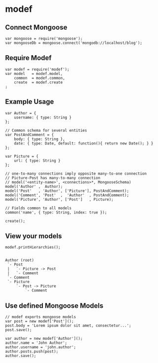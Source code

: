 # modef

## Connect Mongoose
	var mongoose = require('mongoose');
	var mongooseDb = mongoose.connect('mongodb://localhost/blog');


## Require Modef
	var modef = require('modef');
	var model	= modef.model,
		common	= modef.common,
		create	= modef.create
	;


## Example Usage
	var Author = {
		username: { type: String }
	};

	// Common schema for several entities
	var PostAndComment = {
		body: { type: String },
		date: { type: Date, default: function(){ return new Date(); } }
	};

	var Picture = {
		url: { type: String }
	};

	// one-to-many connections imply opposite many-to-one connection
	// Picture-Post has many-to-many connection
	// model('<entity-name>', <connections>*, MongooseSchema)
	model('Author' ,  Author);
	model('Post'   , 'Author', ['Picture'], PostAndComment);
	model('Comment', 'Post'  ,  'Author'  , PostAndComment);
	model('Picture', 'Author', ['Post']   , Picture);

	// Fields common to all models
	common('name', { type: String, index: true });

	create();


## View your models
	modef.printHierarchies();


	Author (root)
	 `- Post
	 |   `- Picture -> Post
	 |   `- Comment
	 `- Comment
	 `- Picture
	     `- Post -> Picture
	         `- Comment


## Use defined Mongoose Models
	// modef exports mongoose models
	var post = new modef['Post']();
	post.body = 'Lorem ipsum dolor sit amet, consectetur...';
	post.save();

	var author = new modef['Author']();
	author.name = 'John Author';
	author.username = 'john.author';
	author.posts.push(post);
	author.save();
